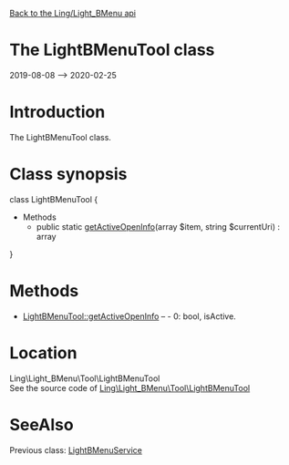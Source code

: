 [Back to the Ling/Light_BMenu api](https://github.com/lingtalfi/Light_BMenu/blob/master/doc/api/Ling/Light_BMenu.md)



The LightBMenuTool class
================
2019-08-08 --> 2020-02-25






Introduction
============

The LightBMenuTool class.



Class synopsis
==============


class <span class="pl-k">LightBMenuTool</span>  {

- Methods
    - public static [getActiveOpenInfo](https://github.com/lingtalfi/Light_BMenu/blob/master/doc/api/Ling/Light_BMenu/Tool/LightBMenuTool/getActiveOpenInfo.md)(array $item, string $currentUri) : array

}






Methods
==============

- [LightBMenuTool::getActiveOpenInfo](https://github.com/lingtalfi/Light_BMenu/blob/master/doc/api/Ling/Light_BMenu/Tool/LightBMenuTool/getActiveOpenInfo.md) &ndash; - 0: bool, isActive.





Location
=============
Ling\Light_BMenu\Tool\LightBMenuTool<br>
See the source code of [Ling\Light_BMenu\Tool\LightBMenuTool](https://github.com/lingtalfi/Light_BMenu/blob/master/Tool/LightBMenuTool.php)



SeeAlso
==============
Previous class: [LightBMenuService](https://github.com/lingtalfi/Light_BMenu/blob/master/doc/api/Ling/Light_BMenu/Service/LightBMenuService.md)<br>
